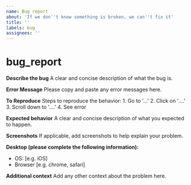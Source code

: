```yaml
---
name: Bug report
about: 'If we don''t know something is broken, we can''t fix it'
title: ''
labels: bug
assignees: ''
---
```


# bug\_report

**Describe the bug** A clear and concise description of what the bug is.

 **Error Message**  Please copy and paste any error messages here.

**To Reproduce** Steps to reproduce the behavior: 1. Go to '...' 2. Click on '....' 3. Scroll down to '....' 4. See error

**Expected behavior** A clear and concise description of what you expected to happen.

**Screenshots** If applicable, add screenshots to help explain your problem.

**Desktop \(please complete the following information\):**

* OS: \[e.g. iOS\]
* Browser \[e.g. chrome, safari\]

**Additional context** Add any other context about the problem here.

